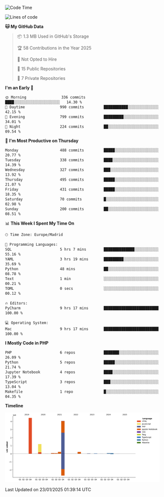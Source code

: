 <!--START_SECTION:waka-->
![Code Time](http://img.shields.io/badge/Code%20Time-600%20hrs%2035%20mins-blue)

![Lines of code](https://img.shields.io/badge/From%20Hello%20World%20I%27ve%20Written-10.4%20million%20lines%20of%20code-blue)

**🐱 My GitHub Data** 

> 📦 1.3 MB Used in GitHub's Storage 
 > 
> 🏆 58 Contributions in the Year 2025
 > 
> 🚫 Not Opted to Hire
 > 
> 📜 15 Public Repositories 
 > 
> 🔑 7 Private Repositories 
 > 
**I'm an Early 🐤** 

```text
🌞 Morning                336 commits         ████░░░░░░░░░░░░░░░░░░░░░   14.30 % 
🌆 Daytime                990 commits         ███████████░░░░░░░░░░░░░░   42.15 % 
🌃 Evening                799 commits         █████████░░░░░░░░░░░░░░░░   34.01 % 
🌙 Night                  224 commits         ██░░░░░░░░░░░░░░░░░░░░░░░   09.54 % 
```
📅 **I'm Most Productive on Thursday** 

```text
Monday                   488 commits         █████░░░░░░░░░░░░░░░░░░░░   20.77 % 
Tuesday                  338 commits         ████░░░░░░░░░░░░░░░░░░░░░   14.39 % 
Wednesday                327 commits         ███░░░░░░░░░░░░░░░░░░░░░░   13.92 % 
Thursday                 495 commits         █████░░░░░░░░░░░░░░░░░░░░   21.07 % 
Friday                   431 commits         █████░░░░░░░░░░░░░░░░░░░░   18.35 % 
Saturday                 70 commits          █░░░░░░░░░░░░░░░░░░░░░░░░   02.98 % 
Sunday                   200 commits         ██░░░░░░░░░░░░░░░░░░░░░░░   08.51 % 
```


📊 **This Week I Spent My Time On** 

```text
🕑︎ Time Zone: Europe/Madrid

💬 Programming Languages: 
SQL                      5 hrs 7 mins        ██████████████░░░░░░░░░░░   55.16 % 
YAML                     3 hrs 19 mins       █████████░░░░░░░░░░░░░░░░   35.69 % 
Python                   48 mins             ██░░░░░░░░░░░░░░░░░░░░░░░   08.78 % 
Text                     1 min               ░░░░░░░░░░░░░░░░░░░░░░░░░   00.21 % 
TOML                     0 secs              ░░░░░░░░░░░░░░░░░░░░░░░░░   00.12 % 

🔥 Editors: 
PyCharm                  9 hrs 17 mins       █████████████████████████   100.00 % 

💻 Operating System: 
Mac                      9 hrs 17 mins       █████████████████████████   100.00 % 
```

**I Mostly Code in PHP** 

```text
PHP                      6 repos             ███████░░░░░░░░░░░░░░░░░░   26.09 % 
Python                   5 repos             █████░░░░░░░░░░░░░░░░░░░░   21.74 % 
Jupyter Notebook         4 repos             ████░░░░░░░░░░░░░░░░░░░░░   17.39 % 
TypeScript               3 repos             ███░░░░░░░░░░░░░░░░░░░░░░   13.04 % 
Makefile                 1 repo              █░░░░░░░░░░░░░░░░░░░░░░░░   04.35 % 
```



**Timeline**

![Lines of Code chart](https://raw.githubusercontent.com/danisoronellas/danisoronellas/main/assets/bar_graph.png)


 Last Updated on 23/01/2025 01:39:14 UTC
<!--END_SECTION:waka-->
